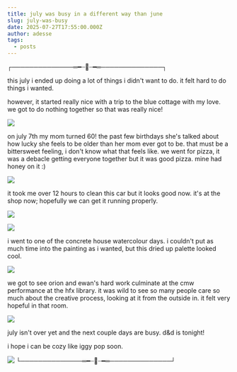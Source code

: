 ```yaml
---
title: july was busy in a different way than june
slug: july-was-busy
date: 2025-07-27T17:55:00.000Z
author: adesse
tags:
  - posts
---
```

┌──────────────═━┈🐝┈━═──────────────┐

this july i ended up doing a lot of things i didn't want to do. it felt hard to do things i wanted.

however, it started really nice with a trip to the blue cottage with my love. we got to do nothing together so that was really nice!

![](./img_3391.jpg)

on july 7th my mom turned 60! the past few birthdays she's talked about how lucky she feels to be older than her mom ever got to be. that must be a bittersweet feeling, i don't know what that feels like. we went for pizza, it was a debacle getting everyone together but it was good pizza. mine had honey on it :)

![](./img_3461.jpg)

it took me over 12 hours to clean this car but it looks good now. it's at the shop now; hopefully we can get it running properly.

![](./img_3529.jpg)

![](./img_3547.jpg)

i went to one of the concrete house watercolour days. i couldn't put as much time into the painting as i wanted, but this dried up palette looked cool.

![](./img_3478.jpg)

we got to see orion and ewan's hard work culminate at the cmw performance at the hfx library. it was wild to see so many people care so much about the creative process, looking at it from the outside in. it felt very hopeful in that room.

![](./img_3584.jpg)

july isn't over yet and the next couple days are busy. d&d is tonight!

i hope i can be cozy like iggy pop soon.

![](./img_3663.jpg)
└──────────────═━┈🐝┈━═──────────────┘
